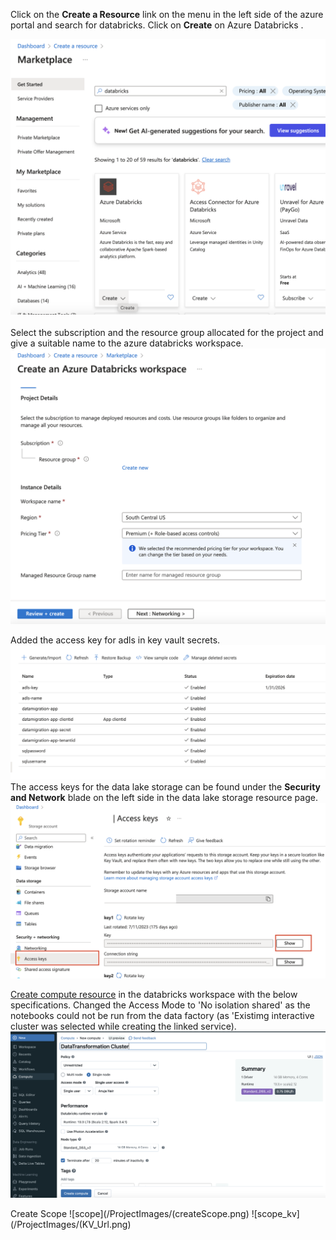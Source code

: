 Click on the **Create a Resource** link on the menu in the left side of the azure portal and search for databricks. Click on **Create** on Azure Databricks . 

![create resource](/ProjectImages/createresource_databricks.png)
\
\
Select the subscription and the resource group allocated for the project and give a suitable name to the azure databricks workspace.
![create resource](/ProjectImages/adb_create.png)

Added the access key for adls in key vault secrets.
\
![create resource](/ProjectImages/keyvault_secrets.png)
\
The access keys for the data lake storage can be found under the **Security and Network** blade on the left side in the data lake storage resource page.
\
![accesskey](/ProjectImages/accesskeys.png)



[Create compute resource](/ProjectImages/adb_create_compute.png) in the databricks workspace with the below specifications.
Changed the Access Mode to 'No isolation shared' as the notebooks could not be run from the data factory (as 'Existimg interactive cluster was selected while creating the linked service).
![cluster](/ProjectImages/Cluster.png)



Create Scope
![scope](/ProjectImages/(createScope.png)
![scope_kv](/ProjectImages/(KV_Url.png)





